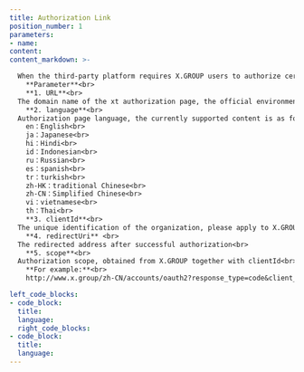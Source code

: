 ```yaml
---
title: Authorization Link
position_number: 1
parameters:
- name:
content:
content_markdown: >-

  When the third-party platform requires X.GROUP users to authorize certain operations, please jump from the third-party platform page to `http(s)://{URL}/{language}/accounts/oauth2?response_type=code&client_id={clientId}&redirect_uri={redirectUri}&scope={scope}`<br>
    **Parameter**<br>
    **1. URL**<br>
  The domain name of the xt authorization page, the official environment is: www.x.group<br>
    **2. language**<br>
  Authorization page language, the currently supported content is as follows：<br>
    en：English<br>
    ja：Japanese<br>
    hi：Hindi<br>
    id：Indonesian<br>
    ru：Russian<br>
    es：spanish<br>
    tr：turkish<br>
    zh-HK：traditional Chinese<br>
    zh-CN：Simplified Chinese<br>
    vi：vietnamese<br>
    th：Thai<br>
    **3. clientId**<br>
  The unique identification of the organization, please apply to X.GROUP in advance<br>
    **4. redirectUri** <br>
  The redirected address after successful authorization<br>
    **5. scope**<br>
  Authorization scope, obtained from X.GROUP together with clientId<br>
    **For example:**<br>
    http://www.x.group/zh-CN/accounts/oauth2?response_type=code&client_id=DDJ7BLK49YUCL97S&redirect_uri=https%3A%2F%2Fwww.baidu.com&scope=userinfo

left_code_blocks:
- code_block:
  title:
  language:
  right_code_blocks:
- code_block:
  title:
  language:
---
```



